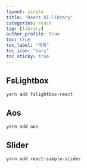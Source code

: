 ```yaml
---
layout: single
title: "React UI-library"
categories: react
tag: [library]
author_profile: true
toc: true
toc_label: "목록"
toc_icon: "bars"
toc_sticky: true
---
```


## FsLightbox

```console
yarn add fslightbox-react
```

## Aos
```console
yarn add aos
```

## Slider
```console
yarn add react-simple-slider
```